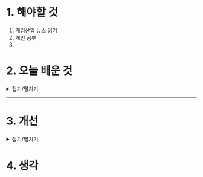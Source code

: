 
# 1. 해야할 것

1. 게임산업 뉴스 읽기 
2. 개인 공부  
3. 



# 2. 오늘 배운 것

<details>
<summary>접기/펼치기</summary>


## Developers 폴더
기본적으로 Developers 폴더가 보이지 않도록 설정되어 있기 때문에 콘텐츠 브라우저에서 Show Developers Content를 설정해줘야 볼 수 있다.

![image](https://github.com/user-attachments/assets/05f2b9e1-69f1-427f-a6e6-f282401db684)


</details>

****


# 3. 개선


<details>
<summary>접기/펼치기</summary>


</details>



# 4. 생각


